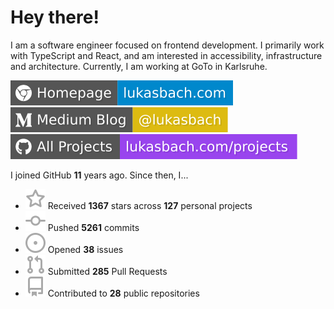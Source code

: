 # Hey there!

I am a software engineer focused on frontend development. I primarily work with TypeScript and React, and am interested in accessibility, infrastructure and architecture. Currently, I am working at GoTo in Karlsruhe.

[![Homepage](./icons/homepage.svg)](https://lukasbach.com)
[![Medium Blog](./icons/medium.svg)](https://medium.com/@lukasbach)
[![My Projects](./icons/projects.svg)](https://lukasbach.com/projects)

I joined GitHub **11** years ago. Since then, I...

- ![](./icons/star.svg) Received **1367** stars across **127** personal projects
- ![](./icons/commit.svg) Pushed **5261** commits
- ![](./icons/issues.svg) Opened **38** issues
- ![](./icons/pr.svg) Submitted **285** Pull Requests
- ![](./icons/repo.svg) Contributed to **28** public repositories
